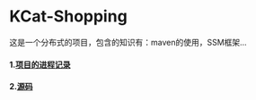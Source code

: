 # KCat-Shopping
这是一个分布式的项目，包含的知识有：maven的使用，SSM框架...  



#### 1.[项目的进程记录](doc/history.md)    

#### 2.[源码](SourceCode/)  